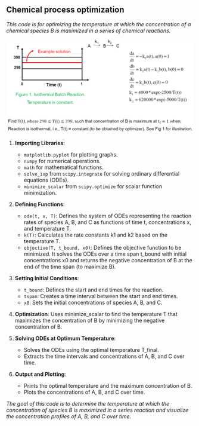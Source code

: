 ## Chemical process optimization

_This code is for optimizing the temperature at which the concentration of a chemical species B is maximized in a series of chemical reactions._

![1724328747979](image/README/1724328747979.png)

1. __Importing Libraries__:

   - `matplotlib.pyplot` for plotting graphs.
   - `numpy` for numerical operations.
   - `math` for mathematical functions.
   - `solve_ivp` from `scipy.integrate` for solving ordinary differential equations (ODEs).
   - `minimize_scalar` from `scipy.optimize` for scalar function minimization.
2. __Defining Functions__:

   - `ode(t, x, T)`: Defines the system of ODEs representing the reaction rates of species A, B, and C as functions of time t, concentrations x, and temperature T.
   - `k(T)`: Calculates the rate constants k1 and k2 based on the temperature T.
   - `objective(T, t_bound, x0)`: Defines the objective function to be minimized. It solves the ODEs over a time span t_bound with initial concentrations x0 and returns the negative concentration of B at the end of the time span (to maximize B).
3. __Setting Initial Conditions__:

   - `t_bound`: Defines the start and end times for the reaction.
   - `tspan`: Creates a time interval between the start and end times.
   - `x0`: Sets the initial concentrations of species A, B, and C.
4. __Optimization__:
   Uses minimize_scalar to find the temperature T that maximizes the concentration of B by minimizing the negative concentration of B.
5. __Solving ODEs at Optimum Temperature__:

   - Solves the ODEs using the optimal temperature T_final.
   - Extracts the time intervals and concentrations of A, B, and C over time.
6. __Output and Plotting__:

   - Prints the optimal temperature and the maximum concentration of B.
   - Plots the concentrations of A, B, and C over time.

_The goal of this code is to determine the temperature at which the concentration of species B is maximized in a series reaction and visualize the concentration profiles of A, B, and C over time._

